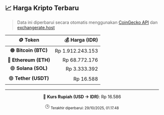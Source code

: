 

<!-- HARGA_KRIPTO -->
## 📈 Harga Kripto Terbaru

> Data ini diperbarui secara otomatis menggunakan [CoinGecko API](https://www.coingecko.com/) dan [exchangerate.host](https://exchangerate.host/)

<div align="center">

| 🪙 Token | 💰 Harga (IDR) |
|:------:|---------------:|
| 🟠 **Bitcoin (BTC)**   | Rp 1.912.243.153 |
| 🔵 **Ethereum (ETH)**  | Rp 68.772.176 |
| 🟣 **Solana (SOL)**    | Rp 3.333.392 |
| 🟢 **Tether (USDT)**   | Rp 16.588 |

---

💱 **Kurs Rupiah (USD → IDR)**: Rp 16.586

🕒 <sub>Terakhir diperbarui: 29/10/2025, 01.17.48</sub>

</div>
<!-- /HARGA_KRIPTO -->